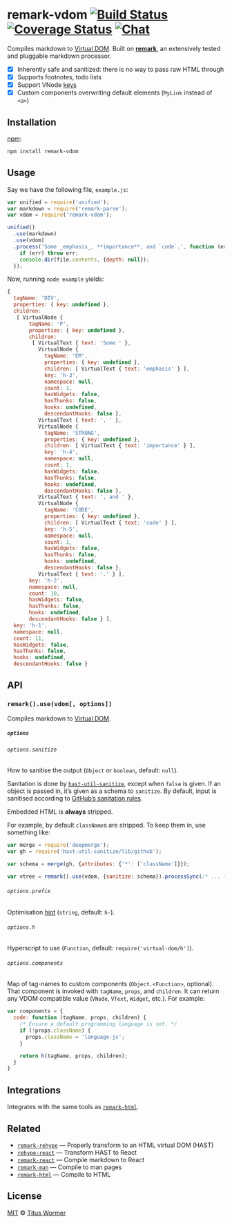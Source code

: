# remark-vdom [![Build Status][build-badge]][build-status] [![Coverage Status][coverage-badge]][coverage-status] [![Chat][chat-badge]][chat]

Compiles markdown to [Virtual DOM][vdom].  Built on [**remark**][remark], an
extensively tested and pluggable markdown processor.

*   [x] Inherently safe and sanitized: there is no way to pass raw HTML through
*   [x] Supports footnotes, todo lists
*   [x] Support VNode [keys][vnode-key]
*   [x] Custom components overwriting default elements
    (`MyLink` instead of `<a>`)

## Installation

[npm][]:

```bash
npm install remark-vdom
```

## Usage

Say we have the following file, `example.js`:

```javascript
var unified = require('unified');
var markdown = require('remark-parse');
var vdom = require('remark-vdom');

unified()
  .use(markdown)
  .use(vdom)
  .process('Some _emphasis_, **importance**, and `code`.', function (err, file) {
    if (err) throw err;
    console.dir(file.contents, {depth: null});
  });
```

Now, running `node example` yields:

```js
{
  tagName: 'DIV',
  properties: { key: undefined },
  children:
   [ VirtualNode {
       tagName: 'P',
       properties: { key: undefined },
       children:
        [ VirtualText { text: 'Some ' },
          VirtualNode {
            tagName: 'EM',
            properties: { key: undefined },
            children: [ VirtualText { text: 'emphasis' } ],
            key: 'h-3',
            namespace: null,
            count: 1,
            hasWidgets: false,
            hasThunks: false,
            hooks: undefined,
            descendantHooks: false },
          VirtualText { text: ', ' },
          VirtualNode {
            tagName: 'STRONG',
            properties: { key: undefined },
            children: [ VirtualText { text: 'importance' } ],
            key: 'h-4',
            namespace: null,
            count: 1,
            hasWidgets: false,
            hasThunks: false,
            hooks: undefined,
            descendantHooks: false },
          VirtualText { text: ', and ' },
          VirtualNode {
            tagName: 'CODE',
            properties: { key: undefined },
            children: [ VirtualText { text: 'code' } ],
            key: 'h-5',
            namespace: null,
            count: 1,
            hasWidgets: false,
            hasThunks: false,
            hooks: undefined,
            descendantHooks: false },
          VirtualText { text: '.' } ],
       key: 'h-2',
       namespace: null,
       count: 10,
       hasWidgets: false,
       hasThunks: false,
       hooks: undefined,
       descendantHooks: false } ],
  key: 'h-1',
  namespace: null,
  count: 11,
  hasWidgets: false,
  hasThunks: false,
  hooks: undefined,
  descendantHooks: false }
```

## API

### `remark().use(vdom[, options])`

Compiles markdown to [Virtual DOM][vdom].

##### `options`

###### `options.sanitize`

How to sanitise the output (`Object` or `boolean`, default: `null`).

Sanitation is done by [`hast-util-sanitize`][sanitize], except when
`false` is given.  If an object is passed in, it’s given as a schema
to `sanitize`.  By default, input is sanitised according to [GitHub’s
sanitation rules][github].

Embedded HTML is **always** stripped.

For example, by default `className`s are stripped.  To keep them in,
use something like:

```js
var merge = require('deepmerge');
var gh = require('hast-util-sanitize/lib/github');

var schema = merge(gh, {attributes: {'*': ['className']}});

var vtree = remark().use(vdom, {sanitize: schema}).processSync(/* ... */);
```

###### `options.prefix`

Optimisation [hint][] (`string`, default: `h-`).

###### `options.h`

Hyperscript to use (`Function`, default: `require('virtual-dom/h')`).

###### `options.components`

Map of tag-names to custom components (`Object.<Function>`, optional).
That component is invoked with `tagName`, `props`, and `children`.
It can return any VDOM compatible value (`VNode`, `VText`, `Widget`,
etc.).  For example:

```js
var components = {
  code: function (tagName, props, children) {
    /* Ensure a default programming language is set. */
    if (!props.className) {
      props.className = 'language-js';
    }

    return h(tagName, props, children);
  }
}
```

## Integrations

Integrates with the same tools as [`remark-html`][remark-html].

## Related

*   [`remark-rehype`](https://github.com/remarkjs/remark-rehype)
    — Properly transform to an HTML virtual DOM (HAST)
*   [`rehype-react`](https://github.com/rhysd/rehype-react)
    — Transform HAST to React
*   [`remark-react`](https://github.com/mapbox/remark-react)
    — Compile markdown to React
*   [`remark-man`](https://github.com/remarkjs/remark-man)
    — Compile to man pages
*   [`remark-html`][remark-html]
    — Compile to HTML

## License

[MIT][license] © [Titus Wormer][author]

<!-- Definitions -->

[build-badge]: https://img.shields.io/travis/remarkjs/remark-vdom.svg

[build-status]: https://travis-ci.org/remarkjs/remark-vdom

[coverage-badge]: https://img.shields.io/codecov/c/github/remarkjs/remark-vdom.svg

[coverage-status]: https://codecov.io/github/remarkjs/remark-vdom

[chat-badge]: https://img.shields.io/gitter/room/remarkjs/Lobby.svg

[chat]: https://gitter.im/remarkjs/Lobby

[license]: LICENSE

[author]: http://wooorm.com

[npm]: https://docs.npmjs.com/cli/install

[remark]: https://github.com/remarkjs/remark

[vdom]: https://github.com/Matt-Esch/virtual-dom

[vnode-key]: https://github.com/Matt-Esch/virtual-dom/tree/master/virtual-hyperscript#key

[remark-html]: https://github.com/remarkjs/remark-html

[hint]: https://github.com/Matt-Esch/virtual-dom/tree/master/virtual-hyperscript#key

[sanitize]: https://github.com/syntax-tree/hast-util-sanitize

[github]: https://github.com/syntax-tree/hast-util-sanitize#schema
